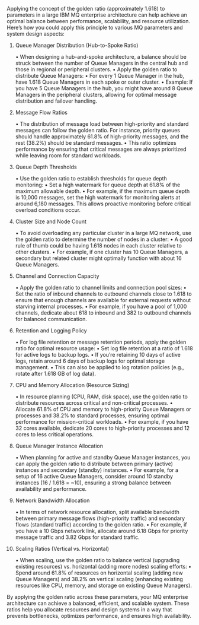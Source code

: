 Applying the concept of the golden ratio (approximately 1.618) to parameters in a large IBM MQ enterprise architecture can help achieve an optimal balance between performance, scalability, and resource utilization. Here’s how you could apply this principle to various MQ parameters and system design aspects:

1. Queue Manager Distribution (Hub-to-Spoke Ratio)

	•	When designing a hub-and-spoke architecture, a balance should be struck between the number of Queue Managers in the central hub and those in regional or peripheral clusters.
	•	Apply the golden ratio to distribute Queue Managers:
	•	For every 1 Queue Manager in the hub, have 1.618 Queue Managers in each spoke or outer cluster.
	•	Example: If you have 5 Queue Managers in the hub, you might have around 8 Queue Managers in the peripheral clusters, allowing for optimal message distribution and failover handling.

2. Message Flow Ratios

	•	The distribution of message load between high-priority and standard messages can follow the golden ratio. For instance, priority queues should handle approximately 61.8% of high-priority messages, and the rest (38.2%) should be standard messages.
	•	This ratio optimizes performance by ensuring that critical messages are always prioritized while leaving room for standard workloads.

3. Queue Depth Thresholds

	•	Use the golden ratio to establish thresholds for queue depth monitoring:
	•	Set a high watermark for queue depth at 61.8% of the maximum allowable depth.
	•	For example, if the maximum queue depth is 10,000 messages, set the high watermark for monitoring alerts at around 6,180 messages. This allows proactive monitoring before critical overload conditions occur.

4. Cluster Size and Node Count

	•	To avoid overloading any particular cluster in a large MQ network, use the golden ratio to determine the number of nodes in a cluster:
	•	A good rule of thumb could be having 1.618 nodes in each cluster relative to other clusters.
	•	For example, if one cluster has 10 Queue Managers, a secondary but related cluster might optimally function with about 16 Queue Managers.

5. Channel and Connection Capacity

	•	Apply the golden ratio to channel limits and connection pool sizes:
	•	Set the ratio of inbound channels to outbound channels close to 1.618 to ensure that enough channels are available for external requests without starving internal processes.
	•	For example, if you have a pool of 1,000 channels, dedicate about 618 to inbound and 382 to outbound channels for balanced communication.

6. Retention and Logging Policy

	•	For log file retention or message retention periods, apply the golden ratio for optimal resource usage:
	•	Set log file retention at a ratio of 1.618 for active logs to backup logs.
	•	If you’re retaining 10 days of active logs, retain around 6 days of backup logs for optimal storage management.
	•	This can also be applied to log rotation policies (e.g., rotate after 1.618 GB of log data).

7. CPU and Memory Allocation (Resource Sizing)

	•	In resource planning (CPU, RAM, disk space), use the golden ratio to distribute resources across critical and non-critical processes.
	•	Allocate 61.8% of CPU and memory to high-priority Queue Managers or processes and 38.2% to standard processes, ensuring optimal performance for mission-critical workloads.
	•	For example, if you have 32 cores available, dedicate 20 cores to high-priority processes and 12 cores to less critical operations.

8. Queue Manager Instance Allocation

	•	When planning for active and standby Queue Manager instances, you can apply the golden ratio to distribute between primary (active) instances and secondary (standby) instances.
	•	For example, for a setup of 16 active Queue Managers, consider around 10 standby instances (16 / 1.618 = ~10), ensuring a strong balance between availability and performance.

9. Network Bandwidth Allocation

	•	In terms of network resource allocation, split available bandwidth between primary message flows (high-priority traffic) and secondary flows (standard traffic) according to the golden ratio.
	•	For example, if you have a 10 Gbps network link, allocate around 6.18 Gbps for priority message traffic and 3.82 Gbps for standard traffic.

10. Scaling Ratios (Vertical vs. Horizontal)

	•	When scaling, use the golden ratio to balance vertical (upgrading existing resources) vs. horizontal (adding more nodes) scaling efforts:
	•	Spend around 61.8% of resources on horizontal scaling (adding new Queue Managers) and 38.2% on vertical scaling (enhancing existing resources like CPU, memory, and storage on existing Queue Managers).

By applying the golden ratio across these parameters, your MQ enterprise architecture can achieve a balanced, efficient, and scalable system. These ratios help you allocate resources and design systems in a way that prevents bottlenecks, optimizes performance, and ensures high availability.
